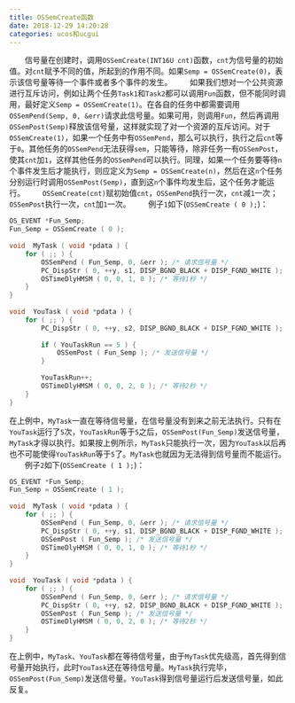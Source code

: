 ```yaml
---
title: OSSemCreate函数
date: 2018-12-29 14:20:28
categories: ucos和ucgui
---
```

&emsp;&emsp;信号量在创建时，调用`OSSemCreate(INT16U cnt)`函数，`cnt`为信号量的初始值。对`cnt`赋予不同的值，所起到的作用不同。如果`Semp = OSSemCreate(0)`，表示该信号量等待一个事件或者多个事件的发生。
&emsp;&emsp;如果我们想对一个公共资源进行互斥访问，例如让两个任务`Task1`和`Task2`都可以调用`Fun`函数，但不能同时调用，最好定义`Semp = OSSemCreate(1)`。在各自的任务中都需要调用`OSSemPend(Semp, 0, &err)`请求此信号量。如果可用，则调用`Fun`，然后再调用`OSSemPost(Semp)`释放该信号量，这样就实现了对一个资源的互斥访问。对于`OSSemCreate(1)`，如果一个任务中有`OSSemPend`，那么可以执行，执行之后`cnt`等于`0`。其他任务的`OSSemPend`无法获得`sem`，只能等待，除非任务一有`OSSemPost`，使其`cnt`加`1`，这样其他任务的`OSSemPend`可以执行。同理，如果一个任务要等待`n`个事件发生后才能执行，则应定义为`Semp = OSSemCreate(n)`，然后在这`n`个任务分别运行时调用`OSSemPost(Semp)`，直到这`n`个事件均发生后，这个任务才能运行。
&emsp;&emsp;`OSSemCreate(cnt)`赋初始值`cnt`，`OSSemPend`执行一次，`cnt`减`1`一次；`OSSemPost`执行一次，`cnt`加`1`一次。
&emsp;&emsp;例子`1`如下(`OSSemCreate ( 0 );`)：

``` c
OS_EVENT *Fun_Semp;
Fun_Semp = OSSemCreate ( 0 );
​
void  MyTask ( void *pdata ) {
    for ( ;; ) {
        OSSemPend ( Fun_Semp, 0, &err ); /* 请求信号量 */
        PC_DispStr ( 0, ++y, s1, DISP_BGND_BLACK + DISP_FGND_WHITE );
        OSTimeDlyHMSM ( 0, 0, 1, 0 ); /* 等待1秒 */
    }
}
​
void  YouTask ( void *pdata ) {
    for ( ;; ) {
        PC_DispStr ( 0, ++y, s2, DISP_BGND_BLACK + DISP_FGND_WHITE );
​
        if ( YouTaskRun == 5 ) {
            OSSemPost ( Fun_Semp ); /* 发送信号量 */
        }
​
        YouTaskRun++;
        OSTimeDlyHMSM ( 0, 0, 2, 0 ); /* 等待2秒 */
    }
}
```

在上例中，`MyTask`一直在等待信号量，在信号量没有到来之前无法执行。只有在`YouTask`运行了`5`次，`YouTaskRun`等于`5`之后，`OSSemPost(Fun_Semp)`发送信号量，`MyTask`才得以执行。如果按上例所示，`MyTask`只能执行一次，因为`YouTask`以后再也不可能使得`YouTaskRun`等于`5`了。`MyTask`也就因为无法得到信号量而不能运行。
&emsp;&emsp;例子`2`如下(`OSSemCreate ( 1 );`)：

``` c
OS_EVENT *Fun_Semp;
Fun_Semp = OSSemCreate ( 1 );
​
void  MyTask ( void *pdata ) {
    for ( ;; ) {
        OSSemPend ( Fun_Semp, 0, &err ); /* 请求信号量 */
        PC_DispStr ( 0, ++y, s1, DISP_BGND_BLACK + DISP_FGND_WHITE );
        OSSemPost ( Fun_Semp ); /* 发送信号量 */
        OSTimeDlyHMSM ( 0, 0, 1, 0 ); /* 等待1秒 */
    }
}
​
void  YouTask ( void *pdata ) {
    for ( ;; ) {
        OSSemPend ( Fun_Semp, 0, &err ); /* 请求信号量 */
        PC_DispStr ( 0, ++y, s2, DISP_BGND_BLACK + DISP_FGND_WHITE );
        OSSemPost ( Fun_Semp ); /* 发送信号量 */
        OSTimeDlyHMSM ( 0, 0, 2, 0 ); /* 等待2秒 */
    }
}
```

在上例中，`MyTask`、`YouTask`都在等待信号量，由于`MyTask`优先级高，首先得到信号量开始执行，此时`YouTask`还在等待信号量。`MyTask`执行完毕，`OSSemPost(Fun_Semp)`发送信号量。`YouTask`得到信号量运行后发送信号量，如此反复。